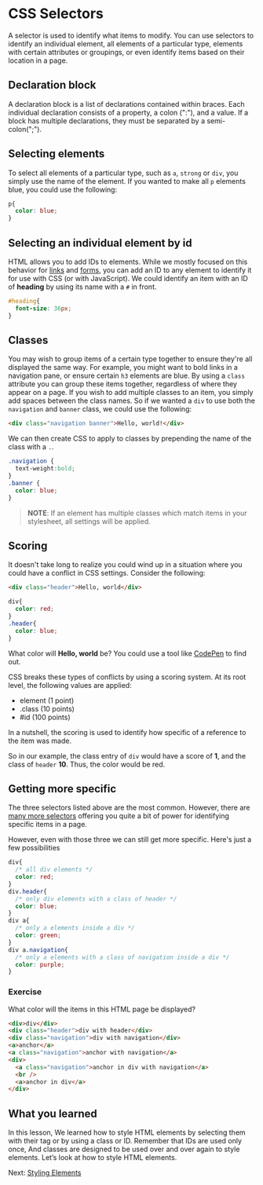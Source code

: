 # CSS Selectors

A selector is used to identify what items to modify. You can use selectors to identify an individual element, all elements of a particular type, elements with certain attributes or groupings, or even identify items based on their location in a page.

## Declaration block

A declaration block is a list of declarations contained within braces. Each individual declaration consists of a property, a colon (":"), and a value. If a block has multiple declarations, they must be separated by a semi-colon(";").

## Selecting elements

To select all elements of a particular type, such as `a`, `strong` or `div`, you simply use the name of the element. If you wanted to make all `p` elements blue, you could use the following:

``` css
p{
  color: blue;
}
```

## Selecting an individual element by id

HTML allows you to add IDs to elements. While we mostly focused on this behavior for [links](../2_HTML/common_body_tags.md#anchors) and [forms](../2_HTML/forms.md), you can add an ID to any element to identify it for use with CSS (or with JavaScript). We could identify an item with an ID of **heading** by using its name with a `#` in front.

``` css
#heading{
  font-size: 36px;
}
```

## Classes

You may wish to group items of a certain type together to ensure they're all displayed the same way. For example, you might want to bold links in a navigation pane, or ensure certain `h3` elements are blue. By using a `class` attribute you can group these items together, regardless of where they appear on a page. If you wish to add multiple classes to an item, you simply add spaces between the class names. So if we wanted a `div` to use both the `navigation` and `banner` class, we could use the following:

``` html
<div class="navigation banner">Hello, world!</div>
```

We can then create CSS to apply to classes by prepending the name of the class with a `.`.

``` css
.navigation {
  text-weight:bold;
}
.banner {
  color: blue;
}
```

> **NOTE**: If an element has multiple classes which match items in your stylesheet, all settings will be applied.

## Scoring

It doesn't take long to realize you could wind up in a situation where you could have a conflict in CSS settings. Consider the following:

``` html
<div class="header">Hello, world</div>
```

``` css
div{
  color: red;
}
.header{
  color: blue;
}
```

What color will **Hello, world** be? You could use a tool like [CodePen](https://codepen.io) to find out.

CSS breaks these types of conflicts by using a scoring system. At its root level, the following values are applied:

- element (1 point)
- .class (10 points)
- #id (100 points)

In a nutshell, the scoring is used to identify how specific of a reference to the item was made.

So in our example, the class entry of `div` would have a score of **1**, and the class of `header` **10**. Thus, the color would be red.

## Getting more specific

The three selectors listed above are the most common. However, there are [many more selectors](https://www.w3schools.com/cssref/css_selectors.asp) offering you quite a bit of power for identifying specific items in a page.

However, even with those three we can still get more specific. Here's just a few possibilities

``` css
div{
  /* all div elements */
  color: red;
}
div.header{
  /* only div elements with a class of header */
  color: blue;
}
div a{
  /* only a elements inside a div */
  color: green;
}
div a.navigation{
  /* only a elements with a class of navigation inside a div */
  color: purple;
}
```

### Exercise

What color will the items in this HTML page be displayed?

``` html
<div>div</div>
<div class="header">div with header</div>
<div class="navigation">div with navigation</div>
<a>anchor</a>
<a class="navigation">anchor with navigation</a>
<div>
  <a class="navigation">anchor in div with navigation</a>
  <br />
  <a>anchor in div</a>
</div>
```

## What you learned

In this lesson, We learned how to style HTML elements by selecting them with their tag or by using a class or ID. Remember that IDs are used only once, And classes are designed to be used over and over again to style elements. Let’s look at how to style HTML elements.

Next: [Styling Elements](./styling_elements.md)
